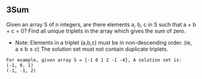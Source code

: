 ## 3Sum

Given an array S of n integers, are there elements a, b, c in S 
such that a + b + c = 0? Find all unique triplets in the array which gives the sum of zero.

- Note:
Elements in a triplet (a,b,c) must be in non-descending order. (ie, a ≤ b ≤ c)
The solution set must not contain duplicate triplets.

```
For example, given array S = {-1 0 1 2 -1 -4}, A solution set is:
(-1, 0, 1)
(-1, -1, 2)
```
